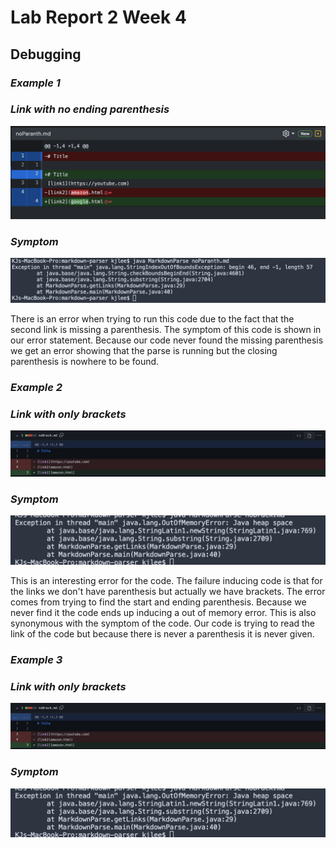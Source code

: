 # Lab Report 2 Week 4
## Debugging

### _Example 1_
### _Link with no ending parenthesis_
![image](images/file1.png)

### _Symptom_
![image](images/error1.png)

There is an error when trying to run this code due to the fact that the second link is missing a parenthesis. The symptom of this code is shown in our error statement. Because our code never found the missing parenthesis we get an error showing that the parse is running but the closing parenthesis is nowhere to be found.

### _Example 2_
### _Link with only brackets_
![image](images/file2.png)

### _Symptom_
![image](images/error2.png)

This is an interesting error for the code. The failure inducing code is that for the links we don't have parenthesis but actually we have brackets. The error comes from trying to find the start and ending parenthesis. Because we never find it the code ends up inducing a out of memory error. This is also synonymous with the symptom of the code. Our code is trying to read the link of the code but because there is never a parenthesis it is never given.

### _Example 3_
### _Link with only brackets_
![image](images/file2.png)

### _Symptom_
![image](images/error2.png)